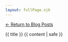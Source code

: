 ```yaml
---
layout: fullPage.njk
---
```

<a href="/blog">← Return to Blog Posts</a>

{{ title }}
{{ content | safe }}